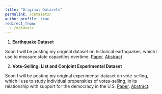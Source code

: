 ```yaml
---
title: "Original Datasets"
permalink: /datasets/
author_profile: true
redirect_from:
  - /datasets
---
```


1. **Earthquake Dataset**

Soon I will be posting my original dataset on historical earthquakes, which I use to measure state capacities overtime. [Paper](https://github.com/hbahamonde/Earthquake_Paper/raw/master/status.txt). [Abstract](https://github.com/hbahamonde/Earthquake_Paper/raw/master/abstract.txt)

2. **Vote-Selling: List and Conjoint Experimental Dataset**

Soon I will be posting my original experimental dataset on vote-selling, which I use to study individual propensities of votes-selling, in its relationship with support for the democracy in the U.S. [Paper](https://github.com/hbahamonde/Vote_Selling/blob/master/abstract.txt). [Abstract](https://github.com/hbahamonde/Vote_Selling/blob/master/abstract.txt).
